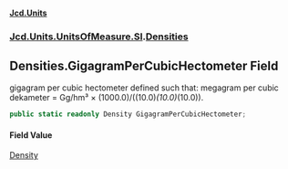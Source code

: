 #### [Jcd.Units](index 'index')
### [Jcd.Units.UnitsOfMeasure.SI](Jcd.Units.UnitsOfMeasure.SI 'Jcd.Units.UnitsOfMeasure.SI').[Densities](Densities 'Jcd.Units.UnitsOfMeasure.SI.Densities')

## Densities.GigagramPerCubicHectometer Field

gigagram per cubic hectometer defined such that: megagram per cubic dekameter = Gg/hm³ ×
(1000.0)/((10.0)*(10.0)*(10.0)).

```csharp
public static readonly Density GigagramPerCubicHectometer;
```

#### Field Value
[Density](Density 'Jcd.Units.UnitTypes.Density')